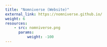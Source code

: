 ```yaml
---
title: "Nomniverse (Website)"
external_link: https://nomniverse.github.io/
weight: 6
resources:
    - src: nomniverse.png
      params:
          weight: -100
---
```

